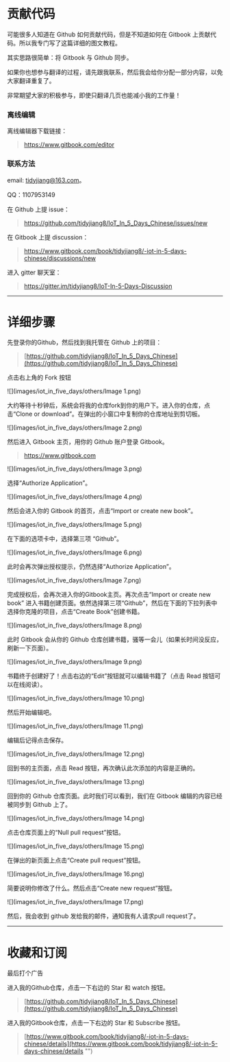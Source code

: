 # 贡献代码
可能很多人知道在 Github 如何贡献代码，但是不知道如何在 Gitbook 上贡献代码。所以我专门写了这篇详细的图文教程。

其实思路很简单：将 Gitbook 与 Github 同步。

如果你也想参与翻译的过程，请先跟我联系，然后我会给你分配一部分内容，以免大家翻译重复了。

非常期望大家的积极参与，即使只翻译几页也能减小我的工作量！

### 离线编辑
离线编辑器下载链接：

> https://www.gitbook.com/editor

### 联系方法
email: tidyjiang@163.com。

QQ：1107953149

在 Github 上提 issue：
> https://github.com/tidyjiang8/IoT_In_5_Days_Chinese/issues/new

在 Gitbook 上提 discussion：
> https://www.gitbook.com/book/tidyjiang8/-iot-in-5-days-chinese/discussions/new

进入 gitter 聊天室：
> https://gitter.im/tidyjiang8/IoT-In-5-Days-Discussion


----------
# 详细步骤
先登录你的Github，然后找到我托管在 Github 上的项目：
> [https://github.com/tidyjiang8/IoT_In_5_Days_Chinese](https://github.com/tidyjiang8/IoT_In_5_Days_Chinese)

点击右上角的 Fork 按钮

![](images/iot_in_five_days/others/Image 1.png)

大约等待十秒钟后，系统会将我的仓库fork到你的用户下。进入你的仓库，点击“Clone or download”。在弹出的小窗口中复制你的仓库地址到剪切板。

![](images/iot_in_five_days/others/Image 2.png)

然后进入 Gitbook 主页，用你的 Github 账户登录 Gitbook。
> https://www.gitbook.com



![](images/iot_in_five_days/others/Image 3.png)

选择“Authorize Application”。

![](images/iot_in_five_days/others/Image 4.png)

然后会进入你的 Gitbook 的首页，点击“Import or create new book”。

![](images/iot_in_five_days/others/Image 5.png)

在下面的选项卡中，选择第三项 “Github”。

![](images/iot_in_five_days/others/Image 6.png)

此时会再次弹出授权提示，仍然选择“Authorize Application”。

![](images/iot_in_five_days/others/Image 7.png)

完成授权后，会再次进入你的Gitbook主页。再次点击“Import or create new book” 进入书籍创建页面。依然选择第三项“Github”，然后在下面的下拉列表中选择你克隆的项目，点击“Create Book”创建书籍。

![](images/iot_in_five_days/others/Image 8.png)

此时 Gitbook 会从你的 Github 仓库创建书籍，骚等一会儿（如果长时间没反应，刷新一下页面）。

![](images/iot_in_five_days/others/Image 9.png)

书籍终于创建好了！点击右边的“Edit”按钮就可以编辑书籍了（点击 Read 按钮可以在线阅读）。

![](images/iot_in_five_days/others/Image 10.png)

然后开始编辑吧。

![](images/iot_in_five_days/others/Image 11.png)

编辑后记得点击保存。

![](images/iot_in_five_days/others/Image 12.png)

回到书的主页面，点击 Read 按钮，再次确认此次添加的内容是正确的。

![](images/iot_in_five_days/others/Image 13.png)


回到你的 Github 仓库页面。此时我们可以看到，我们在 Gitbook 编辑的内容已经被同步到 Github 上了。

![](images/iot_in_five_days/others/Image 14.png)

点击仓库页面上的“Null pull request”按钮。

![](images/iot_in_five_days/others/Image 15.png)

在弹出的新页面上点击“Create pull request”按钮。

![](images/iot_in_five_days/others/Image 16.png)

简要说明你修改了什么。然后点击“Create new request”按钮。

![](images/iot_in_five_days/others/Image 17.png)


然后，我会收到 github 发给我的邮件，通知我有人请求pull request了。

-------------

# 收藏和订阅

最后打个广告

进入我的Github仓库，点击一下右边的 Star 和 watch 按钮。
> [https://github.com/tidyjiang8/IoT_In_5_Days_Chinese](https://github.com/tidyjiang8/IoT_In_5_Days_Chinese)

进入我的Gitbook仓库，点击一下右边的 Star 和 Subscribe 按钮。

> [https://www.gitbook.com/book/tidyjiang8/-iot-in-5-days-chinese/details](https://www.gitbook.com/book/tidyjiang8/-iot-in-5-days-chinese/details "")

